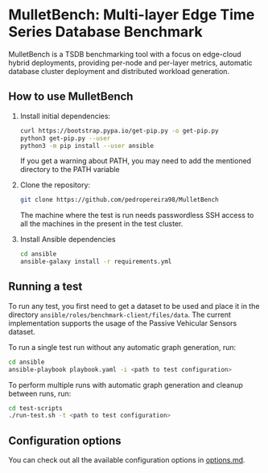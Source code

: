 # MulletBench: Multi-layer Edge Time Series Database Benchmark

MulletBench is a TSDB benchmarking tool with a focus on edge-cloud hybrid deployments, providing per-node and per-layer metrics, automatic database cluster deployment and distributed workload generation.

## How to use MulletBench

1. Install initial dependencies:

    ``` bash
    curl https://bootstrap.pypa.io/get-pip.py -o get-pip.py
    python3 get-pip.py --user
    python3 -m pip install --user ansible
    ```

    If you get a warning about PATH, you may need to add the mentioned directory to the PATH variable

2. Clone the repository:

    ``` bash
    git clone https://github.com/pedropereira98/MulletBench
    ```

    The machine where the test is run needs passwordless SSH access to all the machines in the present in the test cluster.

3. Install Ansible dependencies

    ``` bash
    cd ansible
    ansible-galaxy install -r requirements.yml
    ```

## Running a test

To run any test, you first need to get a dataset to be used and place it in the directory `ansible/roles/benchmark-client/files/data`.
The current implementation supports the usage of the Passive Vehicular Sensors dataset.

To run a single test run without any automatic graph generation, run:

``` bash
cd ansible
ansible-playbook playbook.yaml -i <path to test configuration> 
```

To perform multiple runs with automatic graph generation and cleanup between runs, run:

``` bash
cd test-scripts
./run-test.sh -t <path to test configuration>

```

## Configuration options

You can check out all the available configuration options in [options.md](OPTIONS.md).